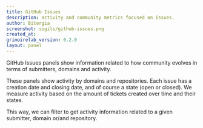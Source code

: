```yaml
---
title: GitHub Issues
description: activity and community metrics focused on Issues.
author: Bitergia
screenshot: sigils/github-issues.png
created_at: 
grimoirelab_version: 0.2.0
layout: panel
---
```


GitHub Issues panels show information related to how community evolves in terms
of submitters, domains and activity.

These panels show activity by domains and repositories. Each issue has a creation
date and closing date, and of course a state (open or closed). We measure
activity based on the amount of tickets created over time and their states.

This way, we can filter to get activity information related to a given submitter,
domain or/and repository.
